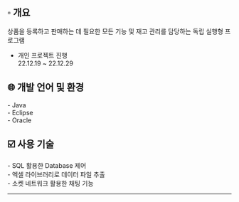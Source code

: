 
<h2>▫️ 개요</h2>
 <p>상품을 등록하고 판매하는 데 필요한 모든 기능 및 재고 관리를 담당하는 독립 실행형 프로그램</p>
 

- 개인 프로젝트 진행<br>
  22.12.19 ~ 22.12.29
 
<h2>🌐 개발 언어 및 환경</h2>
- Java <br>
- Eclipse <br>
- Oracle <br>

<h2>☑️ 사용 기술 </h2>
- SQL 활용한 Database 제어<br>
- 엑셀 라이브러리로 데이터 파일 추출<br>
- 소켓 네트워크 활용한 채팅 기능<br>
<hr>
